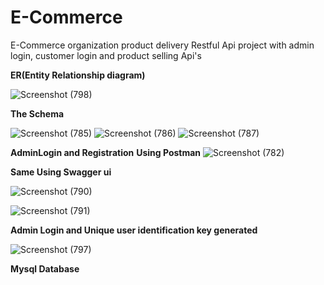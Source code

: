 # E-Commerce
E-Commerce organization product delivery Restful Api project with admin login, customer login and product selling Api's

**ER(Entity Relationship diagram)**

![Screenshot (798)](https://user-images.githubusercontent.com/57911117/201059921-669405fb-b0d1-42e4-a37e-2a246214eeee.png)


**The Schema**

![Screenshot (785)](https://user-images.githubusercontent.com/57911117/201010014-ea78fca8-5226-4c8b-9621-d1c283527da3.png)
![Screenshot (786)](https://user-images.githubusercontent.com/57911117/201010024-ddb75890-f2fa-49a5-92df-c5db7c3d30c6.png)
![Screenshot (787)](https://user-images.githubusercontent.com/57911117/201010030-c309cf8f-92d1-4168-95fe-8461307c38bb.png)

**AdminLogin and Registration**
**Using Postman**
![Screenshot (782)](https://user-images.githubusercontent.com/57911117/201010096-af61fb62-8f3c-4218-9619-4b7ff16ad2cb.png)

**Same Using Swagger ui**

![Screenshot (790)](https://user-images.githubusercontent.com/57911117/201010215-7657633c-75b2-4d8b-96ef-9ed0e614168d.png)

![Screenshot (791)](https://user-images.githubusercontent.com/57911117/201010329-e19464d0-3e7c-4a2d-bfac-d6bbc17c6a6a.png)

**Admin Login and Unique user identification key generated**

![Screenshot (797)](https://user-images.githubusercontent.com/57911117/201052650-32207951-83c9-403f-9428-20781497c02b.png)


**Mysql Database**






```
